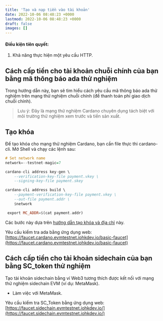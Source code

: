 ```yaml
---
title: 'Tạo và nạp tiền vào tài khoản'
date: 2022-10-06 08:48:23 +0000
lastmod: 2022-10-06 08:48:23 +0000
draft: false
images: []
---
```


#### Điều kiện tiên quyết:

1. Khả năng thực hiện một yêu cầu HTTP.

## Cách cấp tiền cho tài khoản chuỗi chính của bạn bằng mã thông báo ada thử nghiệm

Trong hướng dẫn này, bạn sẽ tìm hiểu cách yêu cầu mã thông báo ada thử nghiệm trên mạng thử nghiệm chuỗi chính (để thanh toán phí giao dịch chuỗi chính).

> Lưu ý: Đây là mạng thử nghiệm Cardano chuyên dụng tách biệt với môi trường thử nghiệm xem trước và tiền sản xuất.

## Tạo khóa

Để tạo khóa cho mạng thử nghiệm Cardano, bạn cần file thực thi cardano-cli. Mở Shell và chạy các lệnh sau:

```haskell
# Set network name
network=--testnet-magic=7

cardano-cli address key-gen \
    --verification-key-file payment.vkey \
    --signing-key-file payment.skey

cardano-cli address build \
    --payment-verification-key-file payment.vkey \
    --out-file payment.addr \
    $network

 export MC_ADDR=$(cat payment.addr)
```

Các bước này dựa trên [hướng dẫn tạo khóa và địa chỉ](https://github.com/input-output-hk/cardano-node/blob/master/doc/stake-pool-operations/3_keys_and_addresses.md) này.

Yêu cầu kiểm tra ada bằng ứng dụng web: [https://faucet.cardano.evmtestnet.iohkdev.io/basic-faucet](https://faucet.cardano.evmtestnet.iohkdev.io/basic-faucet)

## Cách cấp tiền cho tài khoản sidechain của bạn bằng SC_token thử nghiệm

Tạo tài khoản sidechain bằng ví Web3 tương thích được kết nối với mạng thử nghiệm sidechain EVM (ví dụ: MetaMask).

- Làm việc với MetaMask.

Yêu cầu kiểm tra SC_Token bằng ứng dụng web: [https://faucet.sidechain.evmtestnet.iohkdev.io/](https://faucet.sidechain.evmtestnet.iohkdev.io/)
